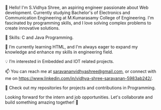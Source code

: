 👋 Hello! I'm S.Vidhya Shree, an aspiring engineer passionate about Web development. Currently studying Bachelor's of Electronics and Communication Engineering at M.Kumarasamy College of Engineering. I'm fascinated by programming skills, and I love solving complex problems to create innovative solutions.

🔧 Skills: C and Java Programming.

🌱 I’m currently learning HTML, and I'm always eager to expand my knowledge and enhance my skills in engineering field.

💡 I’m interested in Embedded and IOT related projects.

📫 You can reach me at saravananvidhyashree@gmail.com, or connect with me on https://www.linkedin.com/in/vidhya-shree-saravanan-5983ab242/.

🚀 Check out my repositories for projects and contributions in Programming.
 
Looking forward for the intern and job opportunities. Let's collaborate and build something amazing together! 💪

